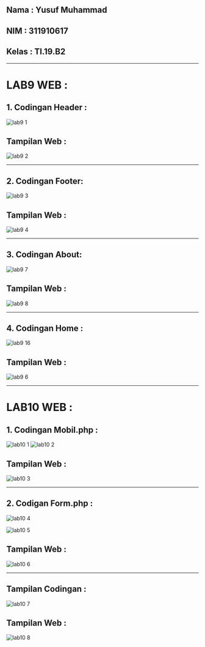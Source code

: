 ## Nama   : Yusuf Muhammad
## NIM    : 311910617
## Kelas  : TI.19.B2

<hr>

# LAB9 WEB :

## 1. Codingan Header :
![lab9 1](https://user-images.githubusercontent.com/81587959/121386222-03ad2400-c974-11eb-92ca-0f12a2af9bc2.PNG)

   ## Tampilan Web :
   ![lab9 2](https://user-images.githubusercontent.com/81587959/121386379-24757980-c974-11eb-8633-9f6f89d12d05.PNG)

<hr>

## 2. Codingan Footer:
![lab9 3](https://user-images.githubusercontent.com/81587959/121386548-4a9b1980-c974-11eb-86ae-f96073cf4354.PNG)

## Tampilan Web :
![lab9 4](https://user-images.githubusercontent.com/81587959/121386602-571f7200-c974-11eb-9a24-30fd805c86f0.PNG)

<hr>

## 3. Codingan About:
![lab9 7](https://user-images.githubusercontent.com/81587959/121386785-6999ab80-c974-11eb-8ea3-fbc05c358b5b.PNG)

## Tampilan Web :
![lab9 8](https://user-images.githubusercontent.com/81587959/121386999-859d4d00-c974-11eb-83ac-5c3ee6466878.PNG)

<hr>

## 4. Codingan Home :
![lab9 16](https://user-images.githubusercontent.com/81587959/121387091-9d74d100-c974-11eb-9f18-131290665eef.PNG)

## Tampilan Web :
![lab9 6](https://user-images.githubusercontent.com/81587959/121387151-a9f92980-c974-11eb-8cf4-42ed8c0c1b62.PNG)

<hr>

# LAB10 WEB :

## 1. Codingan Mobil.php :
![lab10 1](https://user-images.githubusercontent.com/81587959/121390576-b763e300-c977-11eb-9060-9e826c035e89.PNG)
![lab10 2](https://user-images.githubusercontent.com/81587959/121390590-bd59c400-c977-11eb-9024-afc20fe9528f.PNG)

## Tampilan Web :
![lab10 3](https://user-images.githubusercontent.com/81587959/121390659-cba7e000-c977-11eb-9cbb-5bc2ec90e588.PNG)

<hr>

## 2. Codigan Form.php :
![lab10 4](https://user-images.githubusercontent.com/81587959/121390773-e7ab8180-c977-11eb-8415-2b0c4f21612f.PNG)

![lab10 5](https://user-images.githubusercontent.com/81587959/121390800-eda16280-c977-11eb-9922-02985b97422b.PNG)

## Tampilan Web :
![lab10 6](https://user-images.githubusercontent.com/81587959/121390841-f8f48e00-c977-11eb-8a67-707d3e74188f.PNG)

<hr>

## Tampilan Codingan :
![lab10 7](https://user-images.githubusercontent.com/81587959/121390934-0b6ec780-c978-11eb-8acd-77d61f300862.PNG)

## Tampilan Web :
![lab10 8](https://user-images.githubusercontent.com/81587959/121390980-175a8980-c978-11eb-97ff-702356fafac7.PNG)













































